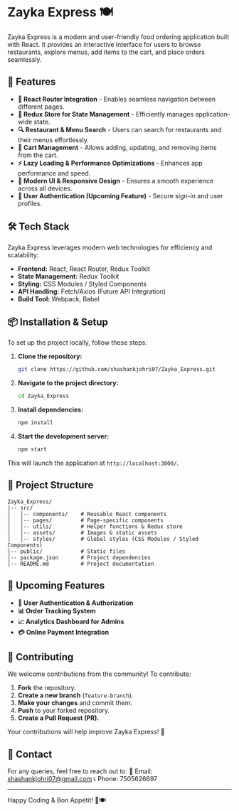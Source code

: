 # Zayka Express 🍽️

Zayka Express is a modern and user-friendly food ordering application built with React. It provides an interactive interface for users to browse restaurants, explore menus, add items to the cart, and place orders seamlessly.

## 🚀 Features

- **🔀 React Router Integration** - Enables seamless navigation between different pages.
- **🛒 Redux Store for State Management** - Efficiently manages application-wide state.
- **🔍 Restaurant & Menu Search** - Users can search for restaurants and their menus effortlessly.
- **📌 Cart Management** - Allows adding, updating, and removing items from the cart.
- **⚡ Lazy Loading & Performance Optimizations** - Enhances app performance and speed.
- **🎨 Modern UI & Responsive Design** - Ensures a smooth experience across all devices.
- **🔐 User Authentication (Upcoming Feature)** - Secure sign-in and user profiles.

## 🛠️ Tech Stack

Zayka Express leverages modern web technologies for efficiency and scalability:

- **Frontend:** React, React Router, Redux Toolkit
- **State Management:** Redux Toolkit
- **Styling:** CSS Modules / Styled Components
- **API Handling:** Fetch/Axios (Future API Integration)
- **Build Tool:** Webpack, Babel

## 📦 Installation & Setup

To set up the project locally, follow these steps:

1. **Clone the repository:**
   ```sh
   git clone https://github.com/shashankjohri07/Zayka_Express.git
   ```
2. **Navigate to the project directory:**
   ```sh
   cd Zayka_Express
   ```
3. **Install dependencies:**
   ```sh
   npm install
   ```
4. **Start the development server:**
   ```sh
   npm start
   ```

This will launch the application at `http://localhost:3000/`.

## 📂 Project Structure

```
Zayka_Express/
│-- src/
│   │-- components/    # Reusable React components
│   │-- pages/         # Page-specific components
│   │-- utils/         # Helper functions & Redux store
│   │-- assets/        # Images & static assets
│   │-- styles/        # Global styles (CSS Modules / Styled Components)
│-- public/            # Static files
│-- package.json       # Project dependencies
│-- README.md          # Project documentation
```

## 🚀 Upcoming Features
- **🔑 User Authentication & Authorization**
- **📊 Order Tracking System**
- **📈 Analytics Dashboard for Admins**
- **💳 Online Payment Integration**

## 🤝 Contributing

We welcome contributions from the community! To contribute:

1. **Fork** the repository.
2. **Create a new branch** (`feature-branch`).
3. **Make your changes** and commit them.
4. **Push** to your forked repository.
5. **Create a Pull Request (PR).**

Your contributions will help improve Zayka Express! 🎉

## 📧 Contact

For any queries, feel free to reach out to:
📧 Email: [shashankjohri07@gmail.com](mailto:shashankjohri07@gmail.com)
📞 Phone: 7505626697

---
Happy Coding & Bon Appétit! 🚀🍽️

